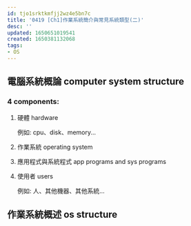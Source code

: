 ```yaml
---
id: tjo1srktkmfjj2wz4e5bn7c
title: '0419 [Ch1]作業系統簡介與常見系統類型(二)'
desc: ''
updated: 1650651019541
created: 1650381132068
tags:
- OS
---
```


## 電腦系統概論 computer system structure

### 4 components:

1. 硬體 hardware

   例如: cpu、disk、memory...

2. 作業系統 operating system

3. 應用程式與系統程式 app programs and sys programs

4. 使用者 users

   例如: 人、其他機器、其他系統...

## 作業系統概述 os structure

